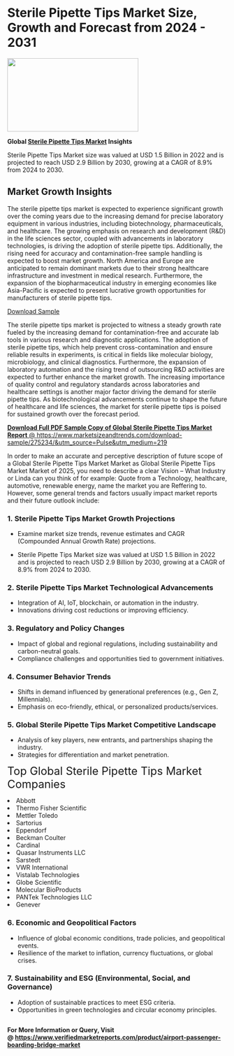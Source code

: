 <H1>Sterile Pipette Tips Market Size, Growth and Forecast from 2024 - 2031</H1><img class="aligncenter size-medium wp-image-584254" src="https://thirdeyenews.in/wp-content/uploads/2024/09/Global-Market-Research-300x168.jpeg" alt="" width="300" height="168" /><p><strong>Global&nbsp;<a href="https://www.marketsizeandtrends.com/download-sample/275234/&amp;utm_source=Pulse&amp;utm_medium=219">Sterile Pipette Tips Market</a> Insights</strong></p><p>Sterile Pipette Tips Market size was valued at USD 1.5 Billion in 2022 and is projected to reach USD 2.9 Billion by 2030, growing at a CAGR of 8.9% from 2024 to 2030.</p><p><h2>Market Growth Insights</h2> <p>The sterile pipette tips market is expected to experience significant growth over the coming years due to the increasing demand for precise laboratory equipment in various industries, including biotechnology, pharmaceuticals, and healthcare. The growing emphasis on research and development (R&D) in the life sciences sector, coupled with advancements in laboratory technologies, is driving the adoption of sterile pipette tips. Additionally, the rising need for accuracy and contamination-free sample handling is expected to boost market growth. North America and Europe are anticipated to remain dominant markets due to their strong healthcare infrastructure and investment in medical research. Furthermore, the expansion of the biopharmaceutical industry in emerging economies like Asia-Pacific is expected to present lucrative growth opportunities for manufacturers of sterile pipette tips.</p> <p><a href="#">Download Sample</a></p> <p>The sterile pipette tips market is projected to witness a steady growth rate fueled by the increasing demand for contamination-free and accurate lab tools in various research and diagnostic applications. The adoption of sterile pipette tips, which help prevent cross-contamination and ensure reliable results in experiments, is critical in fields like molecular biology, microbiology, and clinical diagnostics. Furthermore, the expansion of laboratory automation and the rising trend of outsourcing R&D activities are expected to further enhance the market growth. The increasing importance of quality control and regulatory standards across laboratories and healthcare settings is another major factor driving the demand for sterile pipette tips. As biotechnological advancements continue to shape the future of healthcare and life sciences, the market for sterile pipette tips is poised for sustained growth over the forecast period.</p> <p><a href="#"></p><p><span class=""><strong>Download Full PDF Sample Copy of Global Sterile Pipette Tips Market Report</strong> @ <a href="https://www.marketsizeandtrends.com/download-sample/275234/&amp;utm_source=Pulse&amp;utm_medium=219" target="_blank">https://www.marketsizeandtrends.com/download-sample/275234/&amp;utm_source=Pulse&amp;utm_medium=219</a></span></p><p>In order to make an accurate and perceptive description of future scope of a Global&nbsp;Sterile Pipette Tips Market Market as Global&nbsp;Sterile Pipette Tips Market Market of 2025, you need to describe a clear Vision &ndash; What Industry or Linda can you think of for example: Quote from a Technology, healthcare, automotive, renewable energy, name the market you are Reffering to. However, some general trends and factors usually impact market reports and their future outlook include:</p><h3>1.&nbsp;<strong>Sterile Pipette Tips Market Growth Projections</strong></h3><ul><li>Examine market size trends, revenue estimates and CAGR (Compounded Annual Growth Rate) projections.</li><li><p>Sterile Pipette Tips Market size was valued at USD 1.5 Billion in 2022 and is projected to reach USD 2.9 Billion by 2030, growing at a CAGR of 8.9% from 2024 to 2030.</p></li></ul><h3>2.&nbsp;<strong>Sterile Pipette Tips Market Technological Advancements</strong></h3><ul><li>Integration of AI, IoT, blockchain, or automation in the industry.</li><li>Innovations driving cost reductions or improving efficiency.</li></ul><h3>3.&nbsp;<strong>Regulatory and Policy Changes</strong></h3><ul><li>Impact of global and regional regulations, including sustainability and carbon-neutral goals.</li><li>Compliance challenges and opportunities tied to government initiatives.</li></ul><h3>4.&nbsp;<strong>Consumer Behavior Trends</strong></h3><ul><li>Shifts in demand influenced by generational preferences (e.g., Gen Z, Millennials).</li><li>Emphasis on eco-friendly, ethical, or personalized products/services.</li></ul><h3>5.&nbsp;<strong>Global Sterile Pipette Tips Market Competitive Landscape</strong></h3><ul><li>Analysis of key players, new entrants, and partnerships shaping the industry.</li><li>Strategies for differentiation and market penetration.</li></ul><p data-pm-slice="1 1 []"><span style="color: inherit; font-family: inherit; font-size: 25px;">Top Global Sterile Pipette Tips Market Companies</span></p><div class="" data-test-id=""><p><li>Abbott</li><li> Thermo Fisher Scientific</li><li> Mettler Toledo</li><li> Sartorius</li><li> Eppendorf</li><li> Beckman Coulter</li><li> Cardinal</li><li> Quasar Instruments LLC</li><li> Sarstedt</li><li> VWR International</li><li> Vistalab Technologies</li><li> Globe Scientific</li><li> Molecular BioProducts</li><li> PANTek Technologies LLC</li><li> Genever</li></p></div><h3>6.&nbsp;<strong>Economic and Geopolitical Factors</strong></h3><ul><li>Influence of global economic conditions, trade policies, and geopolitical events.</li><li>Resilience of the market to inflation, currency fluctuations, or global crises.</li></ul><h3>7.&nbsp;<strong>Sustainability and ESG (Environmental, Social, and Governance)</strong></h3><ul><li>Adoption of sustainable practices to meet ESG criteria.</li><li>Opportunities in green technologies and circular economy principles.</li></ul><h2><strong style="font-size: 14px;">For More Information or Query, Visit @&nbsp;</strong><a style="background-color: #ffffff; font-size: 14px;" href="https://www.marketsizeandtrends.com/report/sterile-pipette-tips-market/" target="_blank">https://www.verifiedmarketreports.com/product/airport-passenger-boarding-bridge-market</a></h2>
